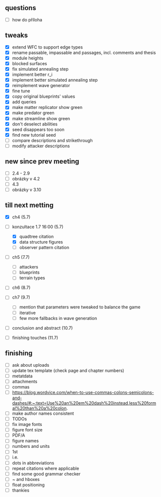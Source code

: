 ## questions

- [ ] how do příloha

## tweaks

- [x] extend WFC to support edge types
- [x] rename passable, impassable and passages, incl. comments and thesis
- [x] module heights
- [x] blocked surfaces
- [x] fix simulated annealing step
- [x] implement better r_i
- [x] implement better simulated annealing step
- [x] reimplement wave generator
- [x] fine tune
- [x] copy original blueprints' values
- [x] add queries
- [x] make matter replicator show green
- [x] make predator green
- [x] make streamline show green
- [x] don't deselect abilities
- [x] seed disappears too soon
- [x] find new tutorial seed
- [ ] compare descriptions and strikethrough
- [ ] modify attacker descriptions
## new since prev meeting
- [ ] 2.4 - 2.9
- [ ] obrázky v 4.2
- [ ] 4.3
- [ ] obrázky v 3.10
## till next metting
- [x] ch4 (5.7)
- [ ] konzultace 1.7 16:00 (5.7)
    - [x] quadtree citation
    - [x] data structure figures
    - [ ] observer pattern citation
- [ ] ch5 (7.7)
    - [ ] attackers
    - [ ] blueprints
    - [ ] terrain types
- [ ] ch6 (8.7)
- [ ] ch7 (9.7)
    - [ ] mention that parameters were tweaked to balance the game
    - [ ] iterative
    - [ ] few more fallbacks in wave generation
- [ ] conclusion and abstract (10.7)
- [ ] finishing touches (11.7)


## finishing
- [ ] ask about uploads
- [ ] update tex template (check page and chapter numbers)
- [ ] metatdata
- [ ] attachments
- [ ] commas
- [ ] https://blog.wordvice.com/when-to-use-commas-colons-semicolons-and-dashes/#:~:text=Use%20an%20em%20dash%20instead,less%20formal%20than%20a%20colon.
- [ ] make author names consistent
- [ ] TODOs
- [ ] fix image fonts
- [ ] figure font size
- [ ] PDF/A
- [ ] figure names
- [ ] numbers and units
- [ ] 1st
- [ ] i.e.
- [ ] dots in abbreviations
- [ ] repeat citations where applicable
- [ ] find some good grammar checker
- [ ] ~ and hboxes
- [ ] float positioning
- [ ] thankies
